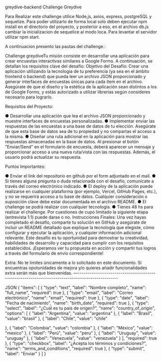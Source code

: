 greydive-backend
Challenge Greydive

Para Realizar este challenge utilice Node,js, axios, express, postgreSQL y sequelize. Para poder utilizarlo de forma local solo deben ejecutar npm install en el directorio del proyecto, y posterior a eso, en el archivo db.js cambiar la inicializacion de sequelice al modo loca. Para levantar el servidor utilizar npm start.

A continuacion presento las pautas del challenge.:

Challenge greydive​Tu misión consiste en desarrollar una aplicación para crear encuestas interactivas similares a Google Forms. A continuación, se detallan los requisitos clave del desafío: Objetivo del Desafío: Crear una aplicación utilizando la tecnología de tu preferencia (ya sea en el ámbito frontend o backend) que pueda leer un archivo JSON proporcionado y generar interfaces de encuestas únicas para cada ítem en el archivo. Asegúrate de que el diseño y la estética de la aplicación sean distintos a los de Google Forms, y estás autorizado a utilizar librerías según consideres necesario para lograrlo.

Requisitos del Proyecto:

● Desarrollar una aplicación que lea el archivo JSON proporcionado y muestre interfaces de encuestas personalizadas. ● Implementar enviar las respuestas de las encuestas a una base de datos de tu elección. Asegúrate de que esta base de datos sea de tu propiedad y no compartas el acceso a la misma. ● Diseñar una ruta adicional en la aplicación para mostrar las respuestas almacenadas en la base de datos. Al presionar el botón "Enviar/Send" en el formulario de encuesta, deberá aparecer un mensaje y proporcionar acceso a una nueva ruta/vista con las respuestas. Además, el usuario podrá actualizar su respuesta.

Puntos Importantes:

● Enviar el link del repositorio en github por el form adjuntado en el mail. ● Si tienes alguna pregunta o duda relacionada con el desafío, comunícate a través del correo electrónico indicado. ● El deploy de la aplicación puede realizarse en cualquier plataforma (por ejemplo, Vercel, GitHub Pages, etc.), y no se requerirá acceso a tu base de datos. Cualquier consideración o suposición clave debe estar documentada en el archivo README. ● El challenge se podrá realizar con cualquier tecnología. ● Tienes 48 hs para realizar el challenge. Por cuestiones de cupo limitado la siguiente etapa (entrevista 1:1) puede darse o no. Instrucciones Finales: Una vez hayas completado el desafío, comparte tu solución en GitHub y asegúrate de incluir un README detallado que explique la tecnología que elegiste, cómo configurar y ejecutar la aplicación, y cualquier información adicional relevante. Este desafío es tu oportunidad para demostrar tu creatividad, habilidades de desarrollo y capacidad para cumplir con los requisitos establecidos. ¡Esperamos ver tu propuesta en acción y compartir tus logros a través del formulario de envío correspondiente!

Extra: No te limites únicamente a lo solicitado en este documento. Si encuentras opotunidades de mejora y/o quieres añadir funcionalidades extra serán más que bienvenidas. —--------------------------------------------------------------------------------------------------

JSON { "items": [ { "type": "text", "label": "Nombre completo", "name": "full_name", "required": true }, { "type": "email", "label": "Correo electrónico", "name": "email", "required": true }, { "type": "date", "label": "Fecha de nacimiento", "name": "birth_date", "required": true }, { "type": "select", "label": "¿Cuál es tu país de origen?", "name": "country_of_origin", "options": [ { "label": "Argentina", "value": "argentina" }, { "label": "Brasil", "value": "brasil" }, { "label": "Chile", "value": "chile"

}, { "label": "Colombia", "value": "colombia" }, { "label": "México", "value": "mexico" }, { "label": "Perú", "value": "peru" }, { "label": "Uruguay", "value": "uruguay" }, { "label": "Venezuela", "value": "venezuela" } ], "required": true }, { "type": "checkbox", "label": "¿Acepta los términos y condiciones?", "name": "terms_and_conditions", "required": true }, { "type": "submit", "label": "Enviar" } ] }
